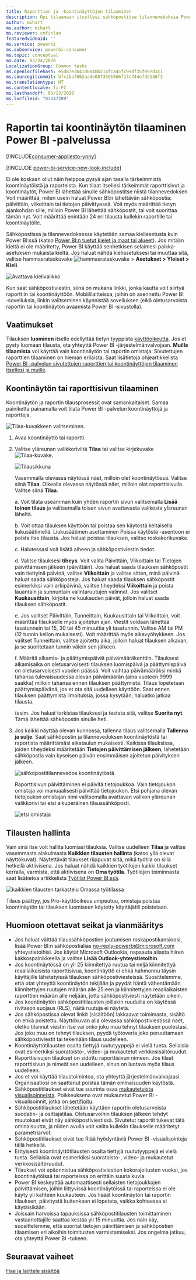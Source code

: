 ```yaml
---
title: Raporttien ja ‑koontinäyttöjen tilaaminen
description: Opi tilaamaan itsellesi sähköpostitse tilannevedoksia Power BI ‑raportista tai ‑koontinäytöstä.
author: mihart
ms.author: mihart
ms.reviewer: cmfinlan
featuredvideoid: ''
ms.service: powerbi
ms.subservice: powerbi-consumer
ms.topic: conceptual
ms.date: 03/24/2020
LocalizationGroup: Common tasks
ms.openlocfilehash: e5d87e3b41d6048b214fca45fc99df35f997d3c1
ms.sourcegitcommit: bfc2baf862aade6873501566f13c744efdd146f3
ms.translationtype: HT
ms.contentlocale: fi-FI
ms.lasthandoff: 05/13/2020
ms.locfileid: "83347289"
---
```

# <a name="subscribe-to-a-report-or-dashboard-in-the-power-bi-service"></a>Raportin tai koontinäytön tilaaminen Power BI -palvelussa 

[!INCLUDE[consumer-appliesto-ynny](../includes/consumer-appliesto-ynny.md)]

[!INCLUDE [power-bi-service-new-look-include](../includes/power-bi-service-new-look-include.md)]

Ei ole koskaan ollut näin helppoa pysyä ajan tasalla tärkeimmistä koontinäytöistä ja raporteista. Kun tilaat itsellesi tärkeimmät raporttisivut ja koontinäytöt, Power BI lähettää sinulle sähköpostitse niistä tilannevedoksen. Voit määrittää, miten usein haluat Power BI:n lähettävän sähköpostia: päivittäin, viikoittain tai tietojen päivittyessä. Voit myös määrittää tietyn ajankohdan sille, milloin Power BI lähettää sähköpostit, tai voit suorittaa tämän nyt.  Voit määrittää enintään 24 eri tilausta kullekin raportille tai koontinäytölle.

Sähköpostissa ja tilannevedoksessa käytetään samaa kieliasetusta kuin Power BI:ssä (katso [Power BI:n tuetut kielet ja maat tai alueet](../fundamentals/supported-languages-countries-regions.md)). Jos mitään kieltä ei ole määritetty, Power BI käyttää senhetkisen selaimesi paikka-asetuksen mukaista kieltä. Jos haluat nähdä kieliasetuksesi tai muuttaa sitä, valitse hammasrataskuvake ![hammasrataskuvake](./media/end-user-subscribe/power-bi-settings-icon.png) > **Asetukset > Yleiset > Kieli**. 

![Avattava kielivalikko](./media/end-user-subscribe/power-bi-language.png)

Kun saat sähköpostiviestin, siinä on mukana linkki, jonka kautta voit siirtyä raporttiin tai koontinäyttöön. Mobiililaitteissa, joihin on asennettu Power BI ‑sovelluksia, linkin valitseminen käynnistää sovelluksen (eikä oletusarvoista raportin tai koontinäytön avaamista Power BI ‑sivustolla).


## <a name="requirements"></a>Vaatimukset
Tilauksen **luominen** itselle edellyttää tietyn tyyppistä [käyttöoikeutta](end-user-license.md). Jos et pysty luomaan tilausta, ota yhteyttä Power BI -järjestelmänvalvojaan. **Muille tilaamista** voi käyttää vain koontinäytön tai raportin omistaja. Sivutettujen raporttien tilaaminen on hieman erilaista. Saat lisätietoja ohjeartikkelista [Power BI -palvelun sivutettujen raporttien tai koontinäyttöjen tilaaminen itsellesi ja muille](paginated-reports-subscriptions.md). 

## <a name="subscribe-to-a-dashboard-or-a-report-page"></a>Koontinäytön tai raporttisivun tilaaminen
Koontinäytön ja raportin tilausprosessit ovat samankaltaiset. Samaa painiketta painamalla voit tilata Power BI -palvelun koontinäyttöjä ja raportteja.
 
![Tilaa-kuvakkeen valitseminen](./media/end-user-subscribe/power-bi-subscribe.png).

1. Avaa koontinäyttö tai raportti.
2. Valitse yläreunan valikkoriviltä **Tilaa** tai valitse kirjekuvake ![Tilaa-kuvake](./media/end-user-subscribe/power-bi-icon-envelope.png).
   


   ![Tilausikkuna](./media/end-user-subscribe/power-bi-emails-numbered.png)
    
    Vasemmalla olevassa näytössä näet, milloin olet koontinäytössä. Valitse siinä **Tilaa**. Oikealla olevassa näytössä näet, milloin olet raporttisivulla. Valitse siinä **Tilaa**. 
    
    a. Voit tilata useamman kuin yhden raportin sivun valitsemalla **Lisää toinen tilaus** ja valitsemalla toisen sivun avattavasta valikosta yläreunan läheltä.

    b. Voit ottaa tilauksen käyttöön tai poistaa sen käytöstä keltaisella liukusäätimellä.  Liukusäätimen asettaminen Poissa käytöstä -asentoon ei poista itse tilausta. Jos haluat poistaa tilauksen, valitse roskakorikuvake.

    c. Halutessasi voit lisätä aiheen ja sähköpostiviestin tiedot. 

    d. Valitse tilauksesi **tiheys**.  Voit valita Päivittäin, Viikoittain tai Tietojen päivittämisen jälkeen (päivittäin).  Jos haluat saada tilauksen sähköpostit vain tiettyinä päivinä, valitse **Viikoittain** ja valitse sitten, minä päivinä haluat saada sähköposteja.  Jos haluat saada tilauksen sähköpostit esimerkiksi vain arkipäivinä, valitse tiheydeksi **Viikoittain** ja poista lauantain ja sunnuntain valintaruutujen valinnat. Jos valitset **Kuukausittain**, kirjoita ne kuukauden päivät, jolloin haluat saada tilauksen sähköpostit.   

    e. Jos valitset Päivittäin, Tunneittain, Kuukausittain tai Viikoittain, voit määrittää tilaukselle myös ajoitetun ajan. Viestit voidaan lähettää tasatunnein tai 15, 30 tai 45 minuuttia yli tasatunnin. Valitse AM tai PM (12 tunnin kellon mukaisesti). Voit määrittää myös aikavyöhykkeen. Jos valitset Tunneittain, valitse ajoitettu aika, jolloin haluat tilauksen alkavan, ja se suoritetaan tunnin välein sen jälkeen.  

    f. Määritä alkamis- ja päättymispäivät päivämääräkenttiin. Tilauksesi alkamisaika on oletusarvoisesti tilauksen luomispäivä ja päättymispäivä on oletusarvoisesti vuoden päässä. Voit vaihtaa päivämääräksi minkä tahansa tulevaisuudessa olevan päivämäärän (aina vuoteen 9999 saakka) milloin tahansa ennen tilauksen päättymistä. Tilaus lopetetaan päättymispäivänä, jos et ota sitä uudelleen käyttöön.  Saat ennen tilauksen päättymistä ilmoituksia, jossa kysytään, haluatko jatkaa tilausta.     

    (esim. Jos haluat tarkistaa tilauksesi ja testata sitä, valitse **Suorita nyt**.  Tämä lähettää sähköpostin sinulle heti. 

3. Jos kaikki näyttää olevan kunnossa, tallenna tilaus valitsemalla **Tallenna ja sulje**. Saat sähköpostin ja tilannevedoksen koontinäytöstä tai raportista määrittämäsi aikataulun mukaisesti. Kaikissa tilauksissa, joiden tiheydeksi määritetään **Tietojen päivittämisen jälkeen**, lähetetään sähköpostia vain kyseisen päivän ensimmäisen ajoitetun päivityksen jälkeen.
   
   ![sähköpostitilannevedos koontinäytöstä](media/end-user-subscribe/power-bi-email-old.png)
   
    Raporttisivun päivittäminen ei päivitä tietojoukkoa. Vain tietojoukon omistaja voi manuaalisesti päivittää tietojoukon. Etsi pohjana olevan tietojoukon omistajan nimi valitsemalla avattavan valikon yläreunan valikkorivi tai etsi alkuperäinen tilaussähköposti.
   
    ![etsi omistaja](./media/end-user-subscribe/power-bi-owner.png)


## <a name="manage-your-subscriptions"></a>Tilausten hallinta
Vain sinä itse voit hallita luomiasi tilauksia. Valitse uudelleen **Tilaa** ja valitse vasemmasta alakulmasta **Kaikkien tilausten hallinta** (katso yllä olevat näyttökuvat). Näytettävät tilaukset riippuvat siitä, mikä työtila on sillä hetkellä aktiivisena. Jos haluat nähdä kaikkien työtilojen kaikki tilaukset kerralla, varmista, että aktiivisena on **Oma työtila**. Työtilojen toiminnasta saat lisätietoa artikkelista [Työtilat Power BI:ssä](end-user-workspaces.md). 

![kaikkien tilausten tarkastelu Omassa työtilassa](./media/end-user-subscribe/power-bi-manage-subscriptions.png)

Tilaus päättyy, jos Pro-käyttöoikeus umpeutuu, omistaja poistaa koontinäytön tai tilauksen luomiseen käytetty käyttäjätili poistetaan.

## <a name="considerations-and-troubleshooting"></a>Huomioon otettavat seikat ja vianmääritys
* Jos haluat välttää tilaussähköpostien joutumisen roskapostikansioosi, lisää Power BI:n sähköpostialias no-reply-powerbi@microsoft.com yhteystietoihisi. Jos käytät Microsoft Outlookia, napsauta aliasta hiiren kakkospainikkeella ja valitse **Lisää Outlook-yhteystietoihin**. 
* Jos koontinäytössä on yli 25 kiinnitettyä ruutua tai neljä kiinnitettyä reaaliaikaisista raporttisivua, koontinäyttö ei ehkä hahmonnu täysin käyttäjille lähetetyissä tilauksen sähköpostiviesteissä. Suosittelemme, että otat yhteyttä koontinäytön tekijään ja pyydät häntä vähentämään kiinnitettyjen ruutujen määrän alle 25:een ja kiinnitettyjen reaaliaikaisten raporttien määrän alle neljään, jotta sähköpostiviesti näytetään oikein.  
* Jos koontinäytön sähköpostitilausten joillakin ruuduilla on käytössä rivitason suojaus (RLS), näitä ruutuja ei näytetä.  
* Jos sähköpostissa olevat linkit (sisältöön) lakkaavat toimimasta, sisältö on ehkä poistettu. Näyttökuvan alla olevassa sähköpostiviestissä näet, oletko tilannut viestin itse vai onko joku muu tehnyt tilauksen puolestasi. Jos joku muu on tehnyt tilauksen, pyydä työtoveria joko peruuttamaan sähköpostiviestit tai tekemään tilaus uudelleen.
* Koontinäyttötilausten osalta tiettyjä ruututyyppejä ei vielä tueta. Sellaisia ovat esimerkiksi suoratoisto-, video- ja mukautetut verkkosisältöruudut. 
* Raporttisivujen tilaukset on sidottu raporttisivun nimeen. Jos tilaat raporttisivun ja nimeät sen uudelleen, sinun on luotava myös tilaus uudelleen.
* Jos et voi käyttää tilaustoimintoa, ota yhteyttä järjestelmänvalvojaasi. Organisaatiosi on saattanut poistaa tämän ominaisuuden käytöstä.  
* Sähköpostitilaukset eivät tue suurinta osaa [mukautetuista visualisoinneista](../developer/visuals/power-bi-custom-visuals.md).  Poikkeuksena ovat mukautetut Power BI -visualisoinnit, jotka on [sertifioitu](../developer/visuals/power-bi-custom-visuals-certified.md).    
* Sähköpostitilaukset lähetetään käyttäen raportin oletusarvoista suodatin- ja osittajatilaa. Oletusarvoihin tilauksen jälkeen tehdyt muutokset eivät näy sähköpostiviestissä. Sivutetut raportit tukevat tätä ominaisuutta, ja niiden avulla voit valita kullekin tilaukselle määritetyt parametriarvot.  
* Sähköpostitilaukset eivät tue R:ää hyödyntäviä Power BI -visualisointeja tällä hetkellä.  
* Erityisesti koontinäyttötilausten osalta tiettyjä ruututyyppejä ei vielä tueta.  Sellaisia ovat esimerkiksi suoratoisto-, video- ja mukautetut verkkosisältöruudut.     
* Tilaukset voi epäonnistua sähköpostiviestien kokorajoitusten vuoksi, jos koontinäytöissä tai raporteissa on erittäin suuria kuvia.    
* Power BI keskeyttää automaattisesti sellaisten tietojoukkojen päivittämisen, joihin liittyvissä koontinäytöissä tai raporteissa ei ole käyty yli kahteen kuukauteen.  Jos lisäät koontinäytön tai raportin tilauksen, päivitystä kuitenkaan ei lopeteta, vaikka kohteessa ei käytäisikään.
* Joissain harvoissa tapauksissa sähköpostitilausten toimittaminen vastaanottajille saattaa kestää yli 15 minuuttia.  Jos näin käy, suosittelemme, että suoritat tietojen päivittämisen ja sähköpostien tilaamisen eri aikoihin toimitusten varmistamiseksi.  Jos ongelma jatkuu, ota yhteyttä Power BI -tukeen.

## <a name="next-steps"></a>Seuraavat vaiheet

[Hae ja lajittele sisältöä](end-user-search-sort.md)
